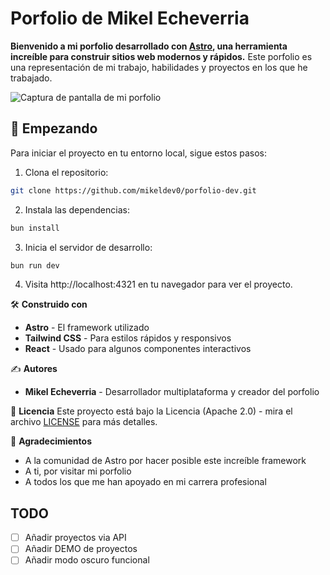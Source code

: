 # Porfolio de Mikel Echeverria

**Bienvenido a mi porfolio desarrollado con [Astro](https://astro.build/), una herramienta increíble para construir sitios web modernos y rápidos.** Este porfolio es una representación de mi trabajo, habilidades y proyectos en los que he trabajado.

![Captura de pantalla de mi porfolio](/public/web_screenshot.webp)

## 🚀 Empezando

Para iniciar el proyecto en tu entorno local, sigue estos pasos:

1. Clona el repositorio:

```sh
git clone https://github.com/mikeldev0/porfolio-dev.git
```

2. Instala las dependencias:
    
```sh
bun install
```

3. Inicia el servidor de desarrollo:
    
```sh
bun run dev
```    

4. Visita http://localhost:4321 en tu navegador para ver el proyecto.

🛠️ **Construido con**
- **Astro** - El framework utilizado
- **Tailwind CSS** - Para estilos rápidos y responsivos
- **React** - Usado para algunos componentes interactivos

✍️ **Autores**
- **Mikel Echeverria** - Desarrollador multiplataforma y creador del porfolio

📄 **Licencia**
Este proyecto está bajo la Licencia (Apache 2.0) - mira el archivo [LICENSE](LICENSE) para más detalles.

🎉 **Agradecimientos**
- A la comunidad de Astro por hacer posible este increíble framework
- A ti, por visitar mi porfolio
- A todos los que me han apoyado en mi carrera profesional

## TODO
- [ ] Añadir proyectos via API
- [ ] Añadir DEMO de proyectos
- [ ] Añadir modo oscuro funcional
